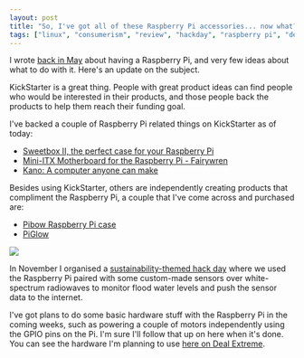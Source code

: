 ```yaml
---
layout: post
title: "So, I've got all of these Raspberry Pi accessories... now what?"
tags: ["linux", "consumerism", "review", "hackday", "raspberry pi", "development", "hardware", "software", "project"]
---
```


I wrote [back in May](/post/so-ive-got-a-raspberry-pi-now-what/) about having a Raspberry Pi, and very few ideas about what to do with it. Here's an update on the subject.

<!-- more -->

KickStarter is a great thing. People with great product ideas can find people who would be interested in their products, and those people back the products to help them reach their funding goal.

I've backed a couple of Raspberry Pi related things on KickStarter as of today:

- [Sweetbox II, the perfect case for your Raspberry Pi](http://www.kickstarter.com/projects/677951563/sweetbox-ii-the-perfect-case-for-your-raspberry-pi)
- [Mini-ITX Motherboard for the Raspberry Pi - Fairywren](http://www.kickstarter.com/projects/kwang/mini-itx-motherboard-for-the-raspberry-pi-fairywre)
- [Kano: A computer anyone can make](http://www.kickstarter.com/projects/alexklein/kano-a-computer-anyone-can-make)

Besides using KickStarter, others are independently creating products that compliment the Raspberry Pi, a couple that I've come across and purchased are:

- [Pibow Raspberry Pi case](http://shop.pimoroni.com/products/pibow-raspberry-pi-case)
- [PiGlow](http://shop.pimoroni.com/products/piglow)

![](http://f.cl.ly/items/0p0O0N110e3627112V1Y/Image%202013.12.10%2019%3A26%3A17.png)

In November I organised a [sustainability-themed hack day](/post/sushack-1-building-the-foundations-of-the-oxford-flood-network-stack/) where we used the Raspberry Pi paired with some custom-made sensors over white-spectrum radiowaves to monitor flood water levels and push the sensor data to the internet.

I've got plans to do some basic hardware stuff with the Raspberry Pi in the coming weeks, such as powering a couple of motors independently using the GPIO pins on the Pi. I'm sure I'll follow that up on here when it's done. You can see the hardware I'm planning to use [here on Deal Extreme](http://dx.com/p/lmr-mr-basic-educational-electronic-robotics-kit-3-aa-45542).
